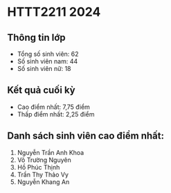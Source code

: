 # HTTT2211 2024
## Thông tin lớp
- Tổng số sinh viên: 62
- Số sinh viên nam: 44
- Số sinh viên nữ: 18
## Kết quả cuối kỳ
- Cao điểm nhất: 7,75 điểm
- Thấp điểm nhất: 2,25 điểm
## Danh sách sinh viên cao điểm nhất:
1. Nguyễn Trần Anh Khoa
2. Võ Trường Nguyên
3. Hồ Phúc Thịnh
4. Trần Thy Thảo Vy
5. Nguyễn Khang An

